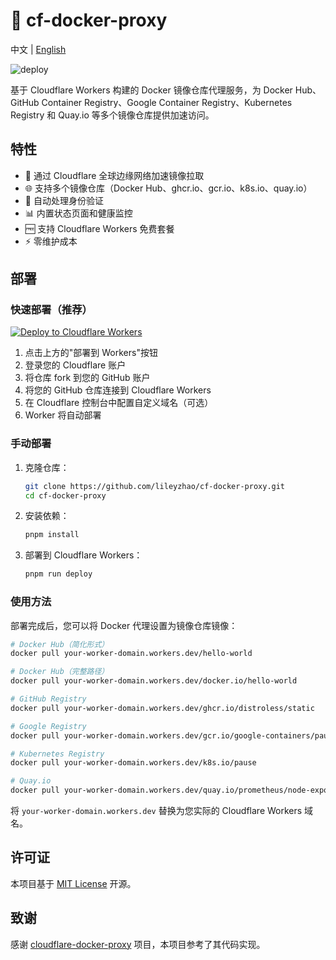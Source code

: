 # 🐳 cf-docker-proxy

中文 | [English](README_EN.md)

![deploy](https://github.com/lileyzhao/cf-docker-proxy/actions/workflows/deploy.yaml/badge.svg)

基于 Cloudflare Workers 构建的 Docker 镜像仓库代理服务，为 Docker Hub、GitHub Container Registry、Google Container Registry、Kubernetes Registry 和 Quay.io 等多个镜像仓库提供加速访问。

## 特性

- 🚀 通过 Cloudflare 全球边缘网络加速镜像拉取
- 🌐 支持多个镜像仓库（Docker Hub、ghcr.io、gcr.io、k8s.io、quay.io）
- 🔐 自动处理身份验证
- 📊 内置状态页面和健康监控
- 🆓 支持 Cloudflare Workers 免费套餐
- ⚡ 零维护成本

## 部署

### 快速部署（推荐）

[![Deploy to Cloudflare Workers](https://deploy.workers.cloudflare.com/button)](https://deploy.workers.cloudflare.com/?url=https://github.com/lileyzhao/cf-docker-proxy)

1. 点击上方的"部署到 Workers"按钮
2. 登录您的 Cloudflare 账户
3. 将仓库 fork 到您的 GitHub 账户
4. 将您的 GitHub 仓库连接到 Cloudflare Workers
5. 在 Cloudflare 控制台中配置自定义域名（可选）
6. Worker 将自动部署

### 手动部署

1. 克隆仓库：

   ```bash
   git clone https://github.com/lileyzhao/cf-docker-proxy.git
   cd cf-docker-proxy
   ```

2. 安装依赖：

   ```bash
   pnpm install
   ```

3. 部署到 Cloudflare Workers：

   ```bash
   pnpm run deploy
   ```

### 使用方法

部署完成后，您可以将 Docker 代理设置为镜像仓库镜像：

```bash
# Docker Hub（简化形式）
docker pull your-worker-domain.workers.dev/hello-world

# Docker Hub（完整路径）
docker pull your-worker-domain.workers.dev/docker.io/hello-world

# GitHub Registry
docker pull your-worker-domain.workers.dev/ghcr.io/distroless/static

# Google Registry
docker pull your-worker-domain.workers.dev/gcr.io/google-containers/pause

# Kubernetes Registry
docker pull your-worker-domain.workers.dev/k8s.io/pause

# Quay.io
docker pull your-worker-domain.workers.dev/quay.io/prometheus/node-exporter
```

将 `your-worker-domain.workers.dev` 替换为您实际的 Cloudflare Workers 域名。

## 许可证

本项目基于 [MIT License](LICENSE) 开源。

## 致谢

感谢 [cloudflare-docker-proxy](https://github.com/ciiiii/cloudflare-docker-proxy) 项目，本项目参考了其代码实现。
